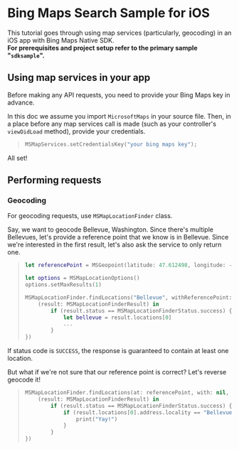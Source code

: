 # Bing Maps Search Sample for iOS

This tutorial goes through using map services (particularly, geocoding) in an iOS app with Bing Maps Native SDK.  
**For prerequisites and project setup refer to the primary sample "`sdksample`".**

## Using map services in your app

Before making any API requests, you need to provide your Bing Maps key in advance.

In this doc we assume you import `MicrosoftMaps` in your source file. Then, in a place before any map services call is made (such as your controller's `viewDidLoad` method), provide your credentials.

>```swift
> MSMapServices.setCredentialsKey("your bing maps key");
>```

All set!

## Performing requests

### Geocoding

For geocoding requests, use `MSMapLocationFinder` class.

Say, we want to geocode Bellevue, Washington. Since there's multiple Bellevues, let's provide a reference point that we know is in Bellevue. Since we're interested in the first result, let's also ask the service to only return one.

>```swift
> let referencePoint = MSGeopoint(latitude: 47.612498, longitude: -122.204200)
>
> let options = MSMapLocationOptions()
> options.setMaxResults(1)
>
> MSMapLocationFinder.findLocations("Bellevue", withReferencePoint: referencePoint, with: options, handleResultWith: {
>     (result: MSMapLocationFinderResult) in
>         if (result.status == MSMapLocationFinderStatus.success) {
>             let bellevue = result.locations[0]
>             ...
>         }
> })
>```

If status code is `SUCCESS`, the response is guaranteed to contain at least one location.

But what if we're not sure that our reference point is correct? Let's reverse geocode it!

>```swift
> MSMapLocationFinder.findLocations(at: referencePoint, with: nil, handleResultWith: {
>     (result: MSMapLocationFinderResult) in
>         if (result.status == MSMapLocationFinderStatus.success) {
>             if (result.locations[0].address.locality == "Bellevue") {
>                 print("Yay!")
>             }
>         }
> })
>```
